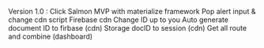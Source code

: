 Version 1.0 :
Click Salmon MVP with materialize framework
Pop alert input & change cdn script
Firebase cdn
Change ID up to you
Auto generate document ID to firbase (cdn)
Storage docID to session (cdn)
Get all route and combine (dashboard)
